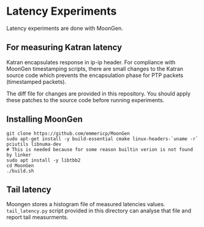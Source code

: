 # Latency Experiments

Latency experiments are done with MoonGen.


## For measuring Katran latency

Katran encapsulates response in ip-ip header.
For compliance with MoonGen timestamping scripts, there are small changes
to the Katran source code which prevents the encapsulation phase for PTP
packets (timestamped packets).

The diff file for changes are provided in this repository. You should apply
these patches to the source code before running experiments.


## Installing MoonGen

```
git clone https://github.com/emmericp/MoonGen
sudo apt-get install -y build-essential cmake linux-headers-`uname -r` pciutils libnuma-dev
# This is needed because for some reason builtin verion is not found by linker
sudo apt install -y libtbb2
cd MoonGen
./build.sh
```

## Tail latency


Moongen stores a histogram file of measured latencies values. `tail_latency.py` script
provided in this directory can analyse that file and report tail measurments.

